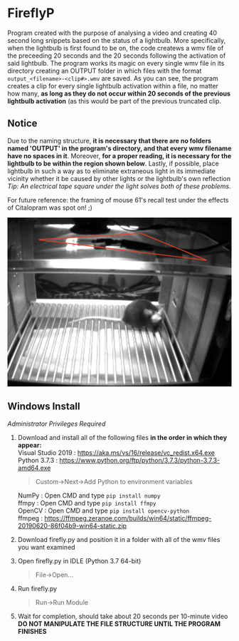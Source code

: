 # FireflyP
Program created with the purpose of analysing a video and creating 40 second long snippets based on the status of a lightbulb.  More specifically, when the lightbulb is first found to be on, the code createws a wmv file of the preceeding 20 seconds and the 20 seconds following the activation of said lightbulb.  The program works its magic on every single wmv file in its directory creating an OUTPUT folder in which files with the format  `output_<filename>-<clip#>.wmv` are saved. As you can see, the program creates a clip for every single lightbulb activation within a file, no matter how many, **as long as they do not occur within 20 seconds of the previous lightbulb activation** (as this would be part of the previous truncated clip.
  
## Notice
Due to the naming structure, __it is necessary that there are no folders named 'OUTPUT' in the program's directory, and that every wmv filename have no spaces in it__. Moreover, __for a proper reading, it is necessary for the lightbulb to be within the region shown below__. Lastly, if possible, place lightbulb in such a way as to eliminate extraneous light in its immediate vicinity whether it be caused by other lights or the lightbulb's own reflection <br>
*Tip: An electrical tape square under the light solves both of these problems*.

For future reference: the framing of mouse 61's recall test under the effects of Citalopram was spot on! ;)

![alt text](https://raw.githubusercontent.com/ftondolo/Firefly/master/image.png)

## Windows Install
_Administrator Privileges Required_
1) Download and install all of the following files **in the order in which they appear:**<br>
  Visual Studio 2019 : https://aka.ms/vs/16/release/vc_redist.x64.exe<br>
  Python 3.7.3 : https://www.python.org/ftp/python/3.7.3/python-3.7.3-amd64.exe<br> 
   > Custom->Next->Add Python to environment variables
   
    NumPy : Open CMD and type `pip install numpy`<br>
     ffmpy : Open CMD and type `pip install ffmpy`<br>
    OpenCV : Open CMD and type `pip install opencv-python`<br>
    ffmpeg : https://ffmpeg.zeranoe.com/builds/win64/static/ffmpeg-20190620-86f04b9-win64-static.zip<br>
2) Download firefly.py and position it in a folder with all of the wmv files you want examined<br>
3) Open firefly.py in IDLE (Python 3.7 64-bit)
   > File->Open...
  
4) Run firefly.py
    > Run->Run Module
  
5) Wait for completion, should take about 20 seconds per 10-minute video <br>
**DO NOT MANIPULATE THE FILE STRUCTURE UNTIL THE PROGRAM FINISHES**
